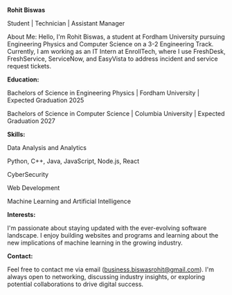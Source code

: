 **Rohit Biswas**

Student | Technician | Assistant Manager

About Me: Hello, I'm Rohit Biswas, a student at Fordham University pursuing Engineering Physics and Computer Science on a 3-2 Engineering Track. Currently, I am working as an IT Intern at EnrollTech, where I use FreshDesk, FreshService, ServiceNow, and EasyVista to address incident and service request tickets.

**Education:**

Bachelors of Science in Engineering Physics | Fordham University | Expected Graduation 2025

Bachelors of Science in Computer Science | Columbia University | Expected Graduation 2027

**Skills:**

Data Analysis and Analytics

Python, C++, Java, JavaScript, Node.js, React

CyberSecurity

Web Development

Machine Learning and Artificial Intelligence

**Interests:**

I'm passionate about staying updated with the ever-evolving software landscape. I enjoy building websites and programs and learning about the new implications of machine learning in the growing industry.

**Contact:**

Feel free to contact me via email (business.biswasrohit@gmail.com). I'm always open to networking, discussing industry insights, or exploring potential collaborations to drive digital success.
